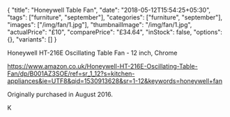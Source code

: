 {
    "title": "Honeywell Table Fan",
    "date": "2018-05-12T15:54:25+05:30",
    "tags": ["furniture", "september"],
    "categories": ["furniture", "september"],
    "images": ["/img/fan/1.jpg"],
    "thumbnailImage": "/img/fan/1.jpg",
    "actualPrice": "£10",
    "comparePrice": "£34.64",
    "inStock": false,
    "options": {},
    "variants": []
}

Honeywell HT-216E Oscillating Table Fan - 12 inch, Chrome

https://www.amazon.co.uk/Honeywell-HT-216E-Oscillating-Table-Fan/dp/B001AZ3SOE/ref=sr_1_12?s=kitchen-appliances&ie=UTF8&qid=1530913628&sr=1-12&keywords=honeywell+fan

Originally purchased in August 2016.

K